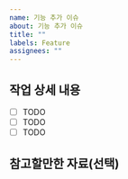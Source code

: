 ```yaml
---
name: 기능 추가 이슈
about: 기능 추가 이슈
title: ""
labels: Feature
assignees: ""
---
```


## 작업 상세 내용

- [ ] TODO
- [ ] TODO
- [ ] TODO

## 참고할만한 자료(선택)
